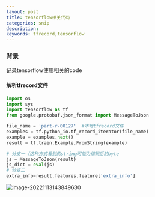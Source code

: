 ```yaml
---
layout: post
title: tensorflow相关代码
categories: snip
description:
keywords: tfrecord,tensorflow
---
```


### 背景

记录tensorflow使用相关的code

#### 解析tfrecord文件

```python
import os
import sys
import tensorflow as tf
from google.protobuf.json_format import MessageToJson

file_name = 'part-r-00127'  #本地tfrecord文件
examples = tf.python_io.tf_record_iterator(file_name)
example = examples.next()
result = tf.train.Example.FromString(example)

# 分支一（这种方式看到的string可能为编码后的byte
js = MessageToJson(result)
js_dict = eval(js)
# 分支二
extra_info=result.features.feature['extra_info']

```

![image-20221113143849630](http://pic.inoodles.online/imgimage-20221113143849630.png)
